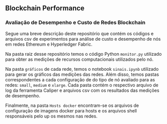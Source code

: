 ## Blockchain Performance
### Avaliação de Desempenho e Custo de Redes Blockchain

Segue uma breve descrição deste repositório que contém os códigos e arquivos csv de experimentos para análise de custo e desempenho de nós em redes Ethereum e Hyperledger Fabric.

Na pasta raiz desse repositório temos o código Python `monitor.py` utilizado para obter as medições de recursos computacionais utilizados pelo nó.

Na pasta `gráficos` de cada rede, temos o notebook `sinais.ipynb` utilizado para gerar os gráficos das medições das redes. Além disso, temos pastas correspondentes a cada configuração de do tipo de nó avaliado para as redes: `small`, `medium` e `xlarge`. Cada pasta contém o respectivo arquivo de log da ferramenta Caliper e arquivos csv com os resultados das medições de desempenho.

Finalmente, na pasta `Hosts docker` encontram-se os arquivos de configuração de imagens docker para hosts e os arquivos shell responsáveis pelo up os mesmos nas redes.
